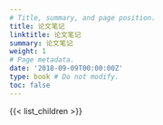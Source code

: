 ```yaml
---
# Title, summary, and page position.
title: 论文笔记
linktitle: 论文笔记
summary: 论文笔记
weight: 1
# Page metadata.
date: '2018-09-09T00:00:00Z'
type: book # Do not modify.
toc: false
---
```


{{< list_children >}}